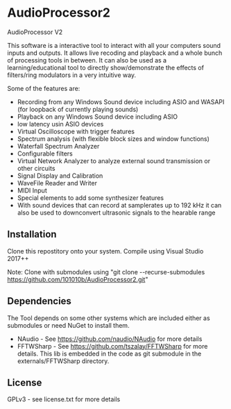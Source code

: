 # AudioProcessor2
AudioProcessor V2

This software is a interactive tool to interact with all your computers sound inputs and outputs. It allows live recoding and playback and a whole bunch of processing tools in between. It can also be used as a learning/educational tool to directly show/demonstrate the effects of filters/ring modulators in a very intuitive way.

Some of the features are:
* Recording from any Windows Sound device including ASIO and WASAPI (for loopback of currently playing sounds)
* Playback on any Windows Sound device including ASIO
* low latency usin ASIO devices
* Virtual Oscilloscope with trigger features
* Spectrum analysis (with flexible block sizes and window functions)
* Waterfall Spectrum Analyzer
* Configurable filters
* Virtual Network Analyzer to analyze external sound transmission or other circuits
* Signal Display and Calibration
* WaveFile Reader and Writer
* MIDI Input
* Special elements to add some synthesizer features
* With sound devices that can record at samplerates up to 192 kHz it can also be used to downconvert ultrasonic signals to the hearable range

## Installation
Clone this repostitory onto your system.
Compile using Visual Studio 2017++

Note: Clone with submodules using "git clone --recurse-submodules https://github.com/101010b/AudioProcessor2.git"

## Dependencies
The Tool depends on some other systems which are included either as submodules or need NuGet to install them.
* NAudio - See https://github.com/naudio/NAudio for more details
* FFTWSharp - See https://github.com/tszalay/FFTWSharp for more details. This lib is embedded in the code as git submodule in the externals/FFTWSharp directory. 

## License
GPLv3 - see license.txt for more details